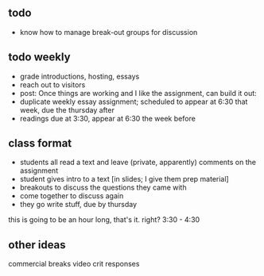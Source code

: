 ## todo
- know how to manage break-out groups for discussion


## todo weekly
- grade introductions, hosting, essays
- reach out to visitors
- post:
Once things are working and I like the assignment, can build it out:
- duplicate weekly essay assignment; scheduled to appear at 6:30 that week, due the thursday after
- readings due at 3:30, appear at 6:30 the week before

## class format
- students all read a text and leave (private, apparently) comments on the assignment
- student gives intro to a text [in slides; I give them prep material]
- breakouts to discuss the questions they came with
- come together to discuss again
- they go write stuff, due by thursday

this is going to be an hour long, that's it. right? 3:30 - 4:30


## other ideas

commercial breaks
video crit responses
